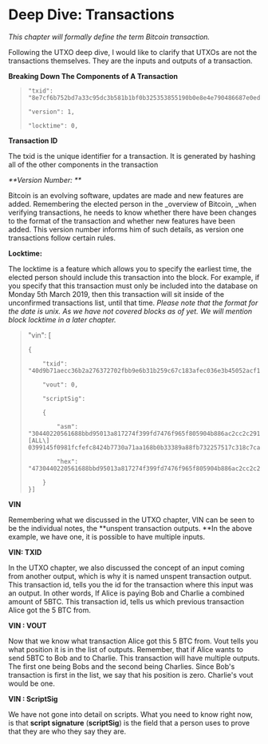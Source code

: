 # Deep Dive: Transactions

_This chapter will formally define the term Bitcoin transaction._

Following the UTXO deep dive, I would like to clarify that UTXOs are not the transactions themselves. They are the inputs and outputs of a transaction.

**Breaking Down The Components of A Transaction**

> ```
> "txid": "8e7cf6b752bd7a33c95dc3b581b1bf0b325353855190b0e8e4e790486687e0ed",
> ```
>
> ```
> "version": 1,
>
> "locktime": 0,
> ```

**Transaction ID**

The txid is the unique identifier for a transaction. It is generated by hashing all of the other components in the transaction

_**Version Number: **_

Bitcoin is an evolving software, updates are made and new features are added. Remembering the elected person in the \_overview of Bitcoin, \_when verifying transactions, he needs to know whether there have been changes to the format of the transaction and whether new features have been added. This version number informs him of such details, as version one transactions follow certain rules.

**Locktime:**

The locktime is a feature which allows you to specify the earliest time, the elected person should include this transaction into the block. For example, if you specify that this transaction must only be included into the database on Monday 5th March 2019, then this transaction will sit inside of the unconfirmed transactions list, until that time. _Please note that the format for the date is unix. As we have not covered blocks as of yet. We will mention block locktime in a later chapter._

> "vin": \[
>
> ```
> {
>
>     "txid": "40d9b71aecc36b2a276372702fbb9e6b31b259c67c183afec036e3b45052acf1",
>
>     "vout": 0,
>
>     "scriptSig":
>
>     {
>
>         "asm": "30440220561688bbd95013a817274f399fd7476f965f805904b886ac2cc2c291d883beed02201aa9467404c3dec4702468eee9c7bfe7940ea9531a8e5158b162ab5b705a6d22\[ALL\] 0399145f0981fcfefc8424b7730a71aa168b0b33389a88fb732257517c318c7ca5",
>
>         "hex": "4730440220561688bbd95013a817274f399fd7476f965f805904b886ac2cc2c291d883beed02201aa9467404c3dec4702468eee9c7bfe7940ea9531a8e5158b162ab5b705a6d2201210399145f0981fcfefc8424b7730a71aa168b0b33389a88fb732257517c318c7ca5"
>
>     }
> }]
> ```

**VIN**

Remembering what we discussed in the UTXO chapter, VIN can be seen to be the individual notes, the **unspent transaction outputs. **In the above example, we have one, it is possible to have multiple inputs.

**VIN: TXID**

In the UTXO chapter, we also discussed the concept of an input coming from another output, which is why it is named unspent transaction output. This transaction id, tells you the id for the transaction where this input was an output. In other words, If Alice is paying Bob and Charlie a combined amount of 5BTC. This transaction id, tells us which previous transaction Alice got the 5 BTC from.

**VIN : VOUT**

Now that we know what transaction Alice got this 5 BTC from. Vout tells you what position it is in the list of outputs. Remember, that if Alice wants to send 5BTC to Bob and to Charlie. This transaction will have multiple outputs. The first one being Bobs and the second being Charlies. Since Bob's transaction is first in the list, we say that his position is zero. Charlie's vout would be one.

**VIN : ScriptSig**

We have not gone into detail on scripts. What you need to know right now, is that **script signature** \(**scriptSig**\) is the field that a person uses to prove that they are who they say they are.



